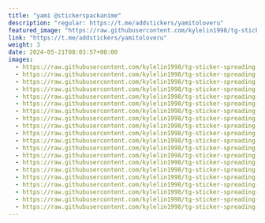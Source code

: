 ```yaml
---
title: "yami @stickerspackanime"
description: "regular: https://t.me/addstickers/yamitoloveru"
featured_image: "https://raw.githubusercontent.com/kylelin1998/tg-sticker-spreading-worldwide-images/main/img/510da437-4eac-4b54-aa3a-539445cc40ca.jpg"
link: "https://t.me/addstickers/yamitoloveru"
weight: 3
date: 2024-05-21T08:03:57+08:00
images:
  - https://raw.githubusercontent.com/kylelin1998/tg-sticker-spreading-worldwide-images/main/img/510da437-4eac-4b54-aa3a-539445cc40ca.jpg
  - https://raw.githubusercontent.com/kylelin1998/tg-sticker-spreading-worldwide-images/main/img/34c24c4e-f80e-4513-a1b7-0d561e002f80.jpg
  - https://raw.githubusercontent.com/kylelin1998/tg-sticker-spreading-worldwide-images/main/img/317225e9-1de6-4d70-a48d-a98e35e6fe0d.jpg
  - https://raw.githubusercontent.com/kylelin1998/tg-sticker-spreading-worldwide-images/main/img/2970b4be-8b8c-4575-8209-b73c18c77f5f.jpg
  - https://raw.githubusercontent.com/kylelin1998/tg-sticker-spreading-worldwide-images/main/img/ab22545b-ba47-4e5b-a51e-e851378192ad.jpg
  - https://raw.githubusercontent.com/kylelin1998/tg-sticker-spreading-worldwide-images/main/img/a190a481-7361-4269-9f6e-02854149f570.jpg
  - https://raw.githubusercontent.com/kylelin1998/tg-sticker-spreading-worldwide-images/main/img/42c97a85-5d11-4d68-a30b-36cd87b5fc20.jpg
  - https://raw.githubusercontent.com/kylelin1998/tg-sticker-spreading-worldwide-images/main/img/028f33c3-71e8-4ac9-a3fb-be9f4d21dbb4.jpg
  - https://raw.githubusercontent.com/kylelin1998/tg-sticker-spreading-worldwide-images/main/img/6e517f6a-4b9d-4696-9513-ec579ed48461.jpg
  - https://raw.githubusercontent.com/kylelin1998/tg-sticker-spreading-worldwide-images/main/img/cc6d3d04-7333-4277-a821-06e1aec5383c.jpg
  - https://raw.githubusercontent.com/kylelin1998/tg-sticker-spreading-worldwide-images/main/img/1cdd553e-6e44-4101-95a5-bee0465b37b7.jpg
  - https://raw.githubusercontent.com/kylelin1998/tg-sticker-spreading-worldwide-images/main/img/934c5821-0de2-4bc6-894e-d26c3c9466ff.jpg
  - https://raw.githubusercontent.com/kylelin1998/tg-sticker-spreading-worldwide-images/main/img/56b5c97b-74bc-4e6d-8ef2-5f949a44f4ee.jpg
  - https://raw.githubusercontent.com/kylelin1998/tg-sticker-spreading-worldwide-images/main/img/80077fd2-fda1-4313-ba0a-f8fc3ef33020.jpg
  - https://raw.githubusercontent.com/kylelin1998/tg-sticker-spreading-worldwide-images/main/img/cc1c290d-7c02-42b5-b020-24f5d537e61e.jpg
  - https://raw.githubusercontent.com/kylelin1998/tg-sticker-spreading-worldwide-images/main/img/227d1062-fade-4ec8-aa3a-34c96ad9fb2c.jpg
  - https://raw.githubusercontent.com/kylelin1998/tg-sticker-spreading-worldwide-images/main/img/a2db86b0-3c14-401c-977d-76033432bac8.jpg
  - https://raw.githubusercontent.com/kylelin1998/tg-sticker-spreading-worldwide-images/main/img/55a400a0-6935-43a1-8cbf-737d3b3c9874.jpg
  - https://raw.githubusercontent.com/kylelin1998/tg-sticker-spreading-worldwide-images/main/img/6c62caa6-2b6b-4830-aba1-d1edcbce8ed5.jpg
  - https://raw.githubusercontent.com/kylelin1998/tg-sticker-spreading-worldwide-images/main/img/40c22cc6-cd2f-4130-a6bb-d064b1f929c2.jpg
---
```

